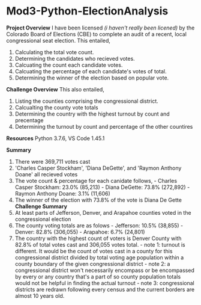 # Mod3-Python-ElectionAnalysis
**Project Overview**
I have been licensed *(i haven't really been licened)* by the Colorado Board of Elections (CBE) to complete an audit of a recent, local congressional seat election.
This entailed,
  1. Calculating the total vote count.
  2. Determining the candidates who recieved votes.
  3. Calcuating the count each candidate votes.
  4. Calcuating the percentage of each candidate's votes of total.
  5. Determining the winner of the election based on popular vote.
 
 **Challenge Overview**
 This also entailed,
  1. Listing the counties comprising the congressional district.
  2. Calcualting the county vote totals
  3. Determining the country with the highest turnout by count and precentage
  4. Determining the turnout by count and percentage of the other countires

**Resources**
Python 3.7.6, VS Code 1.45.1

**Summary**
  1. There were 369,711 votes cast
  2. 'Charles Casper Stockham', 'Diana DeGette', and 'Raymon Anthony Doane' all recieved votes
  3. The vote count & percentage for each canidate follows,
    - Charles Casper Stockham: 23.0% (85,213)
    - Diana DeGette: 73.8% (272,892)
    - Raymon Anthony Doane: 3.1% (11,606)
  4. The winner of the election with 73.8% of the vote is Diana De Gette 
**Challenge Summary**
  1. At least parts of Jefferson, Denver, and Arapahoe counties voted in the congressional election
  2. The county voting totals are as folows
    - Jefferson: 10.5% (38,855)
    - Denver: 82.8% (306,055)
    - Arapahoe: 6.7% (24,801)
  3. The country with the highest count of voters is Denver County with 82.8% of total votes cast and 306,055 votes total.
    - note 1: turnout is different. It would be the count of votes cast in a county for this congressional district divided by total voting age population within a county boundary of the given congressional district
    - note 2: a congressional district won't necessarily encompass or be encompassed by every or any country that's a part of so county population totals would not be helpful in finding the actual turnout
    - note 3: congressional districts are redrawn following every census and the current borders are almost 10 years old.
